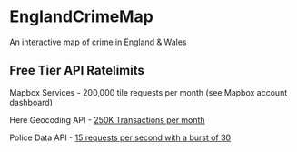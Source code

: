 # EnglandCrimeMap

An interactive map of crime in England &amp; Wales

## Free Tier API Ratelimits

Mapbox Services - 200,000 tile requests per month (see Mapbox account dashboard)

Here Geocoding API - [250K Transactions per month](https://developer.here.com/pricing)

Police Data API - [15 requests per second with a burst of 30](https://data.police.uk/docs/api-call-limits/)
